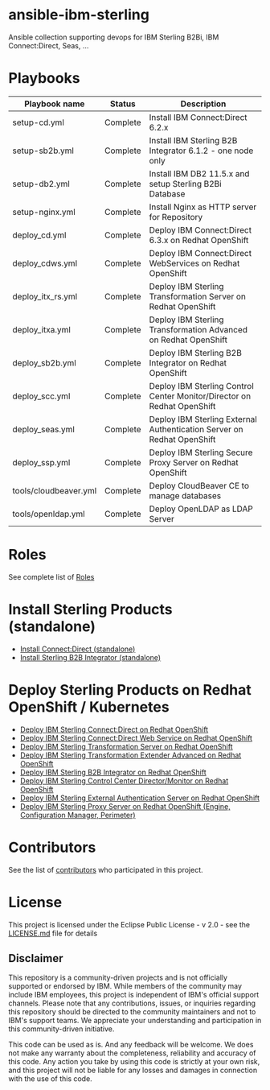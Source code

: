 # ansible-ibm-sterling
Ansible collection supporting devops for IBM Sterling B2Bi, IBM Connect:Direct, Seas, ...


# Playbooks

| Playbook name            | Status         |           Description                                        |
|--------------------------|----------------|--------------------------------------------------------------|
| setup-cd.yml             | Complete       | Install IBM Connect:Direct 6.2.x |
| setup-sb2b.yml           | Complete       | Install IBM Sterling B2B Integrator 6.1.2  - one node only |
| setup-db2.yml            | Complete       | Install IBM DB2 11.5.x and setup Sterling B2Bi Database |
| setup-nginx.yml          | Complete       | Install Nginx as HTTP server for Repository|    
| deploy_cd.yml            | Complete       | Deploy IBM Connect:Direct 6.3.x on Redhat OpenShift |
| deploy_cdws.yml          | Complete       | Deploy IBM Connect:Direct WebServices on Redhat OpenShift |
| deploy_itx_rs.yml        | Complete       | Deploy IBM Sterling Transformation Server on Redhat OpenShift |
| deploy_itxa.yml          | Complete       | Deploy IBM Sterling Transformation Advanced on Redhat OpenShift |
| deploy_sb2b.yml          | Complete       | Deploy IBM Sterling B2B Integrator on Redhat OpenShift |
| deploy_scc.yml           | Complete       | Deploy IBM Sterling Control Center Monitor/Director on Redhat OpenShift |
| deploy_seas.yml          | Complete       | Deploy IBM Sterling External Authentication Server on Redhat OpenShift |
| deploy_ssp.yml           | Complete       | Deploy IBM Sterling Secure Proxy Server on Redhat OpenShift |
| tools/cloudbeaver.yml    | Complete       | Deploy CloudBeaver CE to manage databases |
| tools/openldap.yml       | Complete       | Deploy OpenLDAP as LDAP Server |

# Roles

See complete list of [Roles](roles/README.md)


# Install Sterling Products (standalone)

* [Install Connect:Direct (standalone)](docs/setup_cd.md)
* [Install Sterling B2B Integrator (standalone)](docs/setup_b2b.md)


# Deploy Sterling Products on Redhat OpenShift / Kubernetes

* [Deploy IBM Sterling Connect:Direct on Redhat OpenShift](docs/deploy_ocp_cd.md)
* [Deploy IBM Sterling Connect:Direct Web Service on Redhat OpenShift](docs/deploy_ocp_cdws.md)
* [Deploy IBM Sterling Transformation Server on Redhat OpenShift](docs/deploy_ocp_itx_rs.md)
* [Deploy IBM Sterling Transformation Extender Advanced on Redhat OpenShift](docs/deploy_ocp_itxa.md)
* [Deploy IBM Sterling B2B Integrator on Redhat OpenShift ](docs/deploy_ocp_sb2b.md)
* [Deploy IBM Sterling Control Center Director/Monitor on Redhat OpenShift ](docs/deploy_ocp_scc.md)
* [Deploy IBM Sterling External Authentication Server on Redhat OpenShift ](docs/deploy_ocp_seas.md)
* [Deploy IBM Sterling Proxy Server on Redhat OpenShift (Engine, Configuration Manager, Perimeter) ](docs/deploy_ocp_seas.md)



# Contributors

See the list of [contributors](https://github.com/ibm-sterling-devops/ansible-ibm-sterling/contributors) who participated in this project.

# License

This project is licensed under the Eclipse Public License - v 2.0 - see the [LICENSE.md](LICENSE.md) file for details

## Disclaimer

This repository is a community-driven projects and is not officially supported or endorsed by IBM. While members of the community may include IBM employees, this project is independent of IBM's official support channels. Please note that any contributions, issues, or inquiries regarding this repository should be directed to the community maintainers and not to IBM's support teams. We appreciate your understanding and participation in this community-driven initiative.

This code can be used as is. And any feedback will be welcome. We does not make any warranty about the completeness, reliability and accuracy of this code. Any action you take by using this code is strictly at your own risk, and this project will not be liable for any losses and damages in connection with the use of this code.
